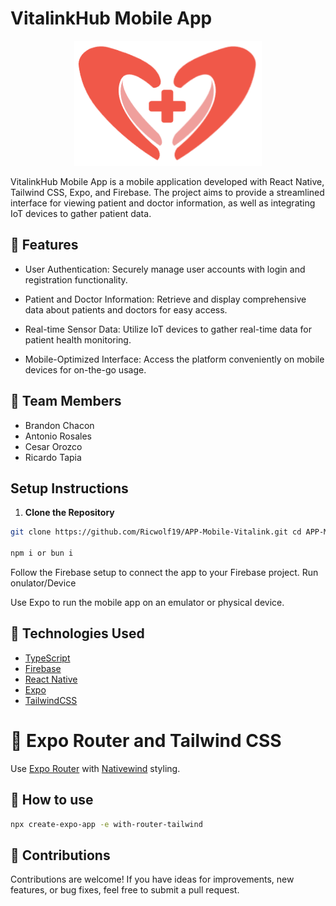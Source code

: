 # VitalinkHub Mobile App

<p align="center">
  <img width="300" height="200" src="public/favicon.png" alt="VitalinkHub Logo">
</p>

VitalinkHub Mobile App is a mobile application developed with React Native, Tailwind CSS, Expo, and Firebase. The project aims to provide a streamlined interface for viewing patient and doctor information, as well as integrating IoT devices to gather patient data.

## 🚀 Features
- User Authentication: Securely manage user accounts with login and registration functionality.

- Patient and Doctor Information: Retrieve and display comprehensive data about patients and doctors for easy access.

- Real-time Sensor Data: Utilize IoT devices to gather real-time data for patient health monitoring.

- Mobile-Optimized Interface: Access the platform conveniently on mobile devices for on-the-go usage.

## 👥 Team Members
- Brandon Chacon
- Antonio Rosales
- Cesar Orozco
- Ricardo Tapia

## Setup Instructions
1. **Clone the Repository**
```bash
git clone https://github.com/Ricwolf19/APP-Mobile-Vitalink.git cd APP-Mobile-Vitalink

npm i or bun i 

```
Follow the Firebase setup to connect the app to your Firebase project.
Run onulator/Device

Use Expo to run the mobile app on an emulator or physical device.

  ## 🔧 Technologies Used
    
- [TypeScript](https://www.typescriptlang.org/)
- [Firebase](https://firebase.google.com/)
- [React Native](https://reactnative.dev)
- [Expo](https://expo.dev)
- [TailwindCSS](https://tailwindcss.com)

# 🔧 Expo Router and Tailwind CSS

Use [Expo Router](https://docs.expo.dev/router/introduction/) with [Nativewind](https://www.nativewind.dev/v4/overview/) styling.

## 🚀 How to use

```sh
npx create-expo-app -e with-router-tailwind
```

## 🤝 Contributions

Contributions are welcome! If you have ideas for improvements, new features, or bug fixes, feel free to submit a pull request.